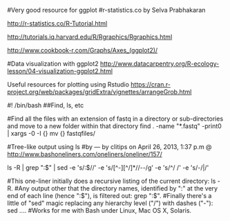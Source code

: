 #Very good resource for ggplot
#r-statistics.co by Selva Prabhakaran

http://r-statistics.co/R-Tutorial.html

http://tutorials.iq.harvard.edu/R/Rgraphics/Rgraphics.html

http://www.cookbook-r.com/Graphs/Axes_(ggplot2)/

#Data visualization with ggplot2
http://www.datacarpentry.org/R-ecology-lesson/04-visualization-ggplot2.html

Useful resources for plotting using Rstudio
https://cran.r-project.org/web/packages/gridExtra/vignettes/arrangeGrob.html


#! /bin/bash
##Find, ls, etc

#Find all the files with an extension of fastq in a directory or sub-directories and move to a new folder within that directory
find . -name "*.fastq" -print0 | xargs -0 -I {} mv {} fastqfiles/

#Tree-like output using ls
#by — by clitips on April 26, 2013, 1:37 p.m @ http://www.bashoneliners.com/oneliners/oneliner/157/

ls -R | grep ":$" | sed -e 's/:$//' -e 's/[^-][^\/]*\//--/g' -e 's/^/   /' -e 's/-/|/'

#This one-liner initially does a recursive listing of the current directory: ls -R.
#Any output other that the directory names, identified by ":" at the very end of each line (hence ":$"), is filtered out: grep ":$".
#Finally there's a little of "sed" magic replacing any hierarchy level ("/") with dashes ("-"): sed ....
#Works for me with Bash under Linux, Mac OS X, Solaris.


